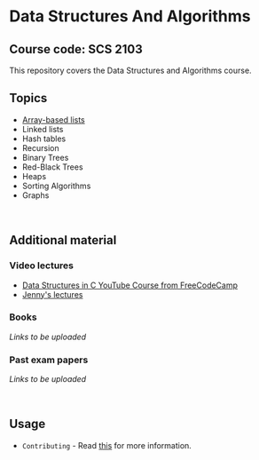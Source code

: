 # Data Structures And Algorithms 
## Course code: SCS 2103
This repository covers the Data Structures and Algorithms course.

## Topics
- [Array-based lists](https://github.com/Nustree/Data-Structures-And-Algorithms-SCS-2103/tree/main/array-based%20lists)
- Linked lists
- Hash tables
- Recursion
- Binary Trees
- Red-Black Trees
- Heaps
- Sorting Algorithms
- Graphs

<br/>

## Additional material
### Video lectures
- [Data Structures in C YouTube Course from FreeCodeCamp](https://www.youtube.com/watch?v=B31LgI4Y4DQ&t=6937s)
- [Jenny's lectures](https://www.youtube.com/watch?v=AT14lCXuMKI&list=PLdo5W4Nhv31bbKJzrsKfMpo_grxuLl8LU)

### Books
*Links to be uploaded*

### Past exam papers
*Links to be uploaded*

<br/>

## Usage

- ```Contributing``` - Read [this](https://github.com/Nustree/READ-ME-FIRST/blob/main/Contributing.md#course-files) for more information.
